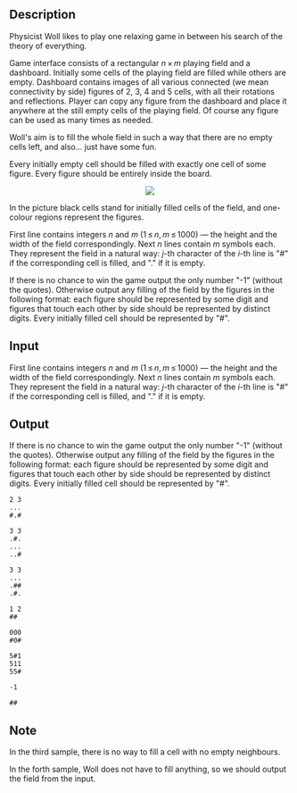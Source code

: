 ## Description

<div><p>Physicist Woll likes to play one relaxing game in between his search of the theory of everything.</p><p>Game interface consists of a rectangular <span class="tex-span"><i>n</i> × <i>m</i></span> playing field and a dashboard. Initially some cells of the playing field are filled while others are empty. Dashboard contains images of all various connected (we mean connectivity by side) figures of 2, 3, 4 and 5 cells, with all their rotations and reflections. Player can copy any figure from the dashboard and place it anywhere at the still empty cells of the playing field. Of course any figure can be used as many times as needed.</p><p>Woll's aim is to fill the whole field in such a way that there are no empty cells left, and also... just have some fun.</p><p>Every initially empty cell should be filled with exactly one cell of some figure. Every figure should be entirely inside the board.</p><center> <img class="tex-graphics" src="file://Y4DlNMhj.png" style="max-width: 100.0%;max-height: 100.0%;"> </center><p>In the picture black cells stand for initially filled cells of the field, and one-colour regions represent the figures.</p></div><div class="input-specification"><p>First line contains integers <span class="tex-span"><i>n</i></span> and <span class="tex-span"><i>m</i></span> (<span class="tex-span">1 ≤ <i>n</i>, <i>m</i> ≤ 1000</span>) — the height and the width of the field correspondingly. Next <span class="tex-span"><i>n</i></span> lines contain <span class="tex-span"><i>m</i></span> symbols each. They represent the field in a natural way: <span class="tex-span"><i>j</i></span>-th character of the <span class="tex-span"><i>i</i></span>-th line is "<span class="tex-font-style-tt">#</span>" if the corresponding cell is filled, and "<span class="tex-font-style-tt">.</span>" if it is empty.</p></div><div class="output-specification"><p>If there is no chance to win the game output the only number "-1" (without the quotes). Otherwise output any filling of the field by the figures in the following format: each figure should be represented by some digit and figures that touch each other by side should be represented by distinct digits. Every initially filled cell should be represented by "<span class="tex-font-style-tt">#</span>".</p></div>

## Input

<p>First line contains integers <span class="tex-span"><i>n</i></span> and <span class="tex-span"><i>m</i></span> (<span class="tex-span">1 ≤ <i>n</i>, <i>m</i> ≤ 1000</span>) — the height and the width of the field correspondingly. Next <span class="tex-span"><i>n</i></span> lines contain <span class="tex-span"><i>m</i></span> symbols each. They represent the field in a natural way: <span class="tex-span"><i>j</i></span>-th character of the <span class="tex-span"><i>i</i></span>-th line is "<span class="tex-font-style-tt">#</span>" if the corresponding cell is filled, and "<span class="tex-font-style-tt">.</span>" if it is empty.</p>

## Output

<p>If there is no chance to win the game output the only number "-1" (without the quotes). Otherwise output any filling of the field by the figures in the following format: each figure should be represented by some digit and figures that touch each other by side should be represented by distinct digits. Every initially filled cell should be represented by "<span class="tex-font-style-tt">#</span>".</p>





```input1
2 3
...
#.#

```




```input2
3 3
.#.
...
..#

```




```input3
3 3
...
.##
.#.

```




```input4
1 2
##

```




```output1
000
#0#

```




```output2
5#1
511
55#

```




```output3
-1

```




```output4
##

```



## Note

<p>In the third sample, there is no way to fill a cell with no empty neighbours.</p><p>In the forth sample, Woll does not have to fill anything, so we should output the field from the input.</p>

